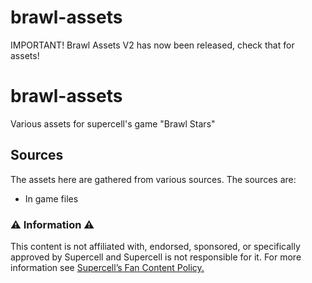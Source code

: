 # brawl-assets
IMPORTANT! Brawl Assets V2 has now been released, check that for assets!

# brawl-assets

Various assets for supercell's game "Brawl Stars"

## Sources

The assets here are gathered from various sources. The sources are:

- In game files

### ⚠️ Information ⚠️

This content is not affiliated with, endorsed, sponsored, or specifically approved by Supercell and Supercell is not responsible for it.
For more information see [Supercell’s Fan Content Policy.](https://supercell.com/en/fan-content-policy/)
